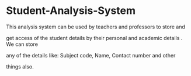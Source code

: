 # Student-Analysis-System
This analysis system can be used by teachers and professors to store and

get access of the student details by their personal and academic details . We can store

any of the details like: Subject code, Name, Contact number and other

things also.
